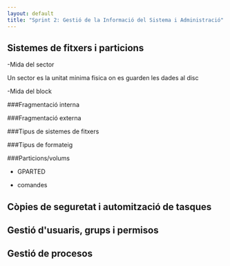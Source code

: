 ```yaml
---
layout: default
title: "Sprint 2: Gestió de la Informació del Sistema i Administració"
---
```


## Sistemes de fitxers i particions

 -Mida del sector

Un sector es la unitat minima fisica on es guarden les dades al disc

-Mida del block

###Fragmentació interna

###Fragmentació externa

###Tipus de sistemes de fitxers

###Tipus de formateig

###Particions/volums

- GPARTED

- comandes

## Còpies de seguretat i automització de tasques

## Gestió d'usuaris, grups i permisos

## Gestió de procesos

